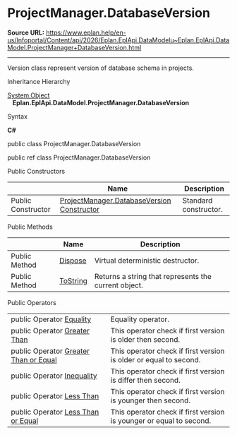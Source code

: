 # ProjectManager.DatabaseVersion

**Source URL:** https://www.eplan.help/en-us/Infoportal/Content/api/2026/Eplan.EplApi.DataModelu~Eplan.EplApi.DataModel.ProjectManager+DatabaseVersion.html

---

Version class represent version of database schema in projects.

Inheritance Hierarchy

[System.Object](#)  
   **Eplan.EplApi.DataModel.ProjectManager.DatabaseVersion**

Syntax

**C#**



public class ProjectManager.DatabaseVersion

public ref class ProjectManager.DatabaseVersion

Public Constructors

|  | Name | Description |
| --- | --- | --- |
| Public Constructor | [ProjectManager.DatabaseVersion Constructor](Eplan.EplApi.DataModelu~Eplan.EplApi.DataModel.ProjectManager+DatabaseVersion~_ctor().html) | Standard constructor. |



Public Methods

|  | Name | Description |
| --- | --- | --- |
| Public Method | [Dispose](Eplan.EplApi.DataModelu~Eplan.EplApi.DataModel.ProjectManager+DatabaseVersion~Dispose().html) | Virtual deterministic destructor. |
| Public Method | [ToString](Eplan.EplApi.DataModelu~Eplan.EplApi.DataModel.ProjectManager+DatabaseVersion~ToString.html) | Returns a string that represents the current object. |



Public Operators

|  |  |
| --- | --- |
| public Operator [Equality](Eplan.EplApi.DataModelu~Eplan.EplApi.DataModel.ProjectManager+DatabaseVersion~op_Equality.html) | Equality operator. |
| public Operator [Greater Than](Eplan.EplApi.DataModelu~Eplan.EplApi.DataModel.ProjectManager+DatabaseVersion~op_GreaterThan.html) | This operator check if first version is older then second. |
| public Operator [Greater Than or Equal](Eplan.EplApi.DataModelu~Eplan.EplApi.DataModel.ProjectManager+DatabaseVersion~op_GreaterThanOrEqual.html) | This operator check if first version is older or equal to second. |
| public Operator [Inequality](Eplan.EplApi.DataModelu~Eplan.EplApi.DataModel.ProjectManager+DatabaseVersion~op_Inequality.html) | This operator check if first version is differ then second. |
| public Operator [Less Than](Eplan.EplApi.DataModelu~Eplan.EplApi.DataModel.ProjectManager+DatabaseVersion~op_LessThan.html) | This operator check if first version is younger then second. |
| public Operator [Less Than or Equal](Eplan.EplApi.DataModelu~Eplan.EplApi.DataModel.ProjectManager+DatabaseVersion~op_LessThanOrEqual.html) | This operator check if first version is younger or equal to second. |


